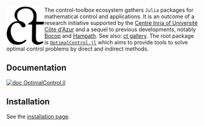 <p> 
  <a href="https://github.com/control-toolbox"><img width="100" align='left' src="ct-crop.svg"></a>
</p>

The control-toolbox ecosystem gathers `Julia` packages for mathematical control and applications. It is an outcome of a research initiative supported by the [Centre Inria of Université Côte d'Azur](https://www.inria.fr/en/inria-centre-universite-cote-azur) and a sequel to previous developments, notably [Bocop](https://www.bocop.org) and [Hampath](https://www.hampath.org). See also: [ct gallery](https://ct.gitlabpages.inria.fr/gallery). The root package is [`OptimalControl.jl`](https://github.com/control-toolbox/OptimalControl.jl) which aims to provide tools to solve optimal control problems by direct and indirect methods.

## Documentation

[![doc OptimalControl.jl](https://img.shields.io/badge/doc-OptimalControl.jl-blue)](https://control-toolbox.github.io/OptimalControl.jl)

## Installation

See the [installation page](https://github.com/control-toolbox#installation).
